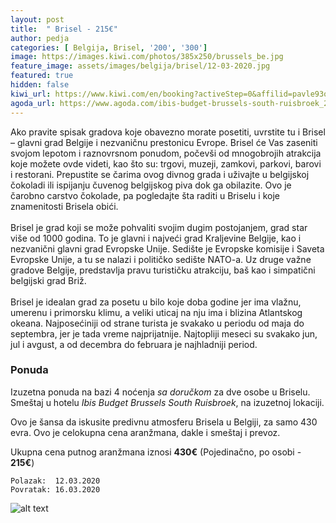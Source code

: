 ```yaml
---
layout: post
title:  " Brisel - 215€"
author: pedja
categories: [ Belgija, Brisel, '200', '300']
image: https://images.kiwi.com/photos/385x250/brussels_be.jpg
feature_image: assets/images/belgija/brisel/12-03-2020.jpg
featured: true
hidden: false
kiwi_url: https://www.kiwi.com/en/booking?activeStep=0&affilid=pavle93odyssey&booking_token=AMvouL0_N_NdpRBJqq0W8dhXrjxuTgWpXZ_g1jaq_P3duY2q6HyZoSPJwKE9fC5ZxXrQ1IEhsUUgukReGLoF5Zw-mFzsFYHvtdubGi1AmaRXg85M0KQGLNTrn_8HcedFCpE1xzqqpn2m_044YFcD7x89xYabSX2sdqetkHSAuehu24E8tL-LUSVtd94ld1Tja1oNY7y031A1hSTXJFCslNl2KS6DNzI0vdGt4XeA6C-HSVZHKbfKjRLpvJsR42WLYoWbB_W6pV8F0tRwL4OoS34oZgUqeZTy3hc_g4zNHojDA9UWe4H8VqKV_9Bnh8h8efDJBDgUwB1fMYy7VooomBabH8JHkm1B2L5VlCi8l677-yRpsybj0c3NRD33oNvLPNTO3965wLu0tP324vw7T7IqaFwcVErYQbPSqCclOTkf2a13thbintixHssfkLdi1GOpR6np65uZsq7lD_Jj0YTqu08mVqBXESUt1LUdYfCmiePpzFM2LcKBZu_NbmbaP5-5t3mm4KoVxo7wK-rYIJU283R5jKUyIslAoA6srx3uPV4st0Dl9te3Wulafx5CqNgbwkZCwYbjsu1kWWKdjJQL0GRs_GDgPPg1_vfncQv-sKs7sg5ESC6KJgsTgKyxU1h4uf6JFByfBzlvVCXQwUst-1WjDzpb7IkP3HvauOa7GlizcOnoAomNsNzThNVeg&currency=eur&deeplinkId=28364984586&flightsId=238f17b4479d47a191112522_0-17b41f2b479d0000923d93b5_0-1f2b17b447a100001640ecd7_0-238f17b4479d47a191112522_1&handBags=0-0&holdBags=0-0&lang=en&passengers=2&price=258&session_identifier=YbBk9Zoa8kzQyPJPaEDvG%2F52XCeFBRqj4QqlBtyutu4%3D&session_token=X%2Bgiw2RU%2Fhin7Q%2FmuoZUS0vRKgZcm5EULJVJ9tatgICaUK7TP1gmG4NSys%2BIuLNCpL3sX8RLHzOX35Nb%2BVDdNe5SKVy6yYMOBEI1vEE9xVxsnO38hhSjrC0iwZW6y%2Ftbuf4uFMGzrCfFGxk5cGxcdbpmKQEOmLAM4Mj3Yp62qN1dfYpI2G%2FvZ7rtH59gDbH7YTE%2Blq0ts9%2F9Ngsfm70XQ34K5Z86vbuBpJ3InkSDhmKzAfdrMie7zTEWyDAmRhkeFW4rW14WW8nlBHdjj%2FcKhVPb18JYCxSX1AGAlkxmv7%2ForNKcbd%2Fm3%2FLaclEC8YMz&token=AMvouL0_N_NdpRBJqq0W8dhXrjxuTgWpXZ_g1jaq_P3duY2q6HyZoSPJwKE9fC5ZxXrQ1IEhsUUgukReGLoF5Zw-mFzsFYHvtdubGi1AmaRXg85M0KQGLNTrn_8HcedFCpE1xzqqpn2m_044YFcD7x89xYabSX2sdqetkHSAuehu24E8tL-LUSVtd94ld1Tja1oNY7y031A1hSTXJFCslNl2KS6DNzI0vdGt4XeA6C-HSVZHKbfKjRLpvJsR42WLYoWbB_W6pV8F0tRwL4OoS34oZgUqeZTy3hc_g4zNHojDA9UWe4H8VqKV_9Bnh8h8efDJBDgUwB1fMYy7VooomBabH8JHkm1B2L5VlCi8l677-yRpsybj0c3NRD33oNvLPNTO3965wLu0tP324vw7T7IqaFwcVErYQbPSqCclOTkf2a13thbintixHssfkLdi1GOpR6np65uZsq7lD_Jj0YTqu08mVqBXESUt1LUdYfCmiePpzFM2LcKBZu_NbmbaP5-5t3mm4KoVxo7wK-rYIJU283R5jKUyIslAoA6srx3uPV4st0Dl9te3Wulafx5CqNgbwkZCwYbjsu1kWWKdjJQL0GRs_GDgPPg1_vfncQv-sKs7sg5ESC6KJgsTgKyxU1h4uf6JFByfBzlvVCXQwUst-1WjDzpb7IkP3HvauOa7GlizcOnoAomNsNzThNVeg&user_id=86bfed55-21d7-4a38-a51e-73c29f7a1c7d
agoda_url: https://www.agoda.com/ibis-budget-brussels-south-ruisbroek_2/hotel/sint-pieters-leeuw-be.html?checkin=2020-03-12&los=4&adults=2&rooms=1&cid=1833963&searchrequestid=b4f79633-1f79-4726-bb06-9d35c5896c5e&travellerType=-1&tspTypes=8&tabbed=true
---
```

Ako pravite spisak gradova koje obavezno morate posetiti, uvrstite tu i Brisel – glavni grad Belgije i nezvaničnu prestonicu Evrope. Brisel će Vas zaseniti svojom lepotom i raznovrsnom ponudom, počevši od mnogobrojih atrakcija koje možete ovde videti, kao što su: trgovi, muzeji, zamkovi, parkovi, barovi i restorani. Prepustite se čarima ovog divnog grada i uživajte u belgijskoj čokoladi ili ispijanju čuvenog belgijskog piva dok ga obilazite. Ovo je čarobno carstvo čokolade, pa pogledajte šta raditi u Briselu i koje znamenitosti Brisela obići.
<br><br>
Brisel je grad koji se može pohvaliti svojim dugim postojanjem, grad star više od 1000 godina.
To je glavni i najveći grad Kraljevine Belgije, kao i nezvanični glavni grad Evropske Unije. Sedište je Evropske komisije i Saveta Evropske Unije, a tu se nalazi i političko sedište NATO-a. Uz druge važne gradove Belgije, predstavlja pravu turističku atrakciju, baš kao i simpatični belgijski grad Briž.
<br><br>
Brisel je idealan grad za posetu u bilo koje doba godine jer ima vlažnu, umerenu i primorsku klimu, a veliki uticaj na nju ima i blizina Atlantskog okeana. Najposećiniji od strane turista je svakako u periodu od maja do septembra, jer je tada vreme najprijatnije. Najtopliji meseci su svakako jun, jul i avgust, a od decembra do februara je najhladniji period.
### Ponuda
Izuzetna ponuda na bazi 4 noćenja *sa doručkom* za dve osobe u Briselu. Smeštaj u hotelu *Ibis Budget Brussels South Ruisbroek*, na izuzetnoj lokaciji.

Ovo je šansa da iskusite predivnu atmosferu Brisela u Belgiji, za samo 430 evra. Ovo je celokupna cena aranžmana, dakle i smeštaj i prevoz.

Ukupna cena putnog aranžmana iznosi **430€** (Pojedinačno, po osobi - **215€**)

```
Polazak:  12.03.2020
Povratak: 16.03.2020
```

![alt text]( http://pix6.agoda.net/hotelImages/209/2096175/2096175_17040915180052247508.jpg?s=800x600 "Brisel smestaj")

